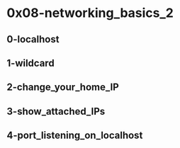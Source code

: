 # 0x08-networking_basics_2
## 0-localhost
## 1-wildcard
## 2-change_your_home_IP
## 3-show_attached_IPs
## 4-port_listening_on_localhost
